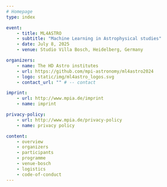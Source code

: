```yaml
---
# Homepage
type: index

event:
    - title: ML4ASTRO
    - subtitle: "Machine Learning in Astrophysical studies"
    - date: July 8, 2025
    - venue: Studio Villa Bosch, Heidelberg, Germany

organizers:
    - name: The HD Astro institutes
    - url: https://github.com/mpi-astronomy/ml4astro2024
    - logo: static/img/ml4astro_logos.svg
    - contact_url: "" # -- contact

imprint:
    - url: http://www.mpia.de/imprint
    - name: imprint

privacy-policy:
    - url: http://www.mpia.de/privacy-policy
    - name: privacy policy

content:
    - overview
    - organizers
    - participants
    - programme
    - venue-bosch
    - logistics
    - code-of-conduct
---
```

